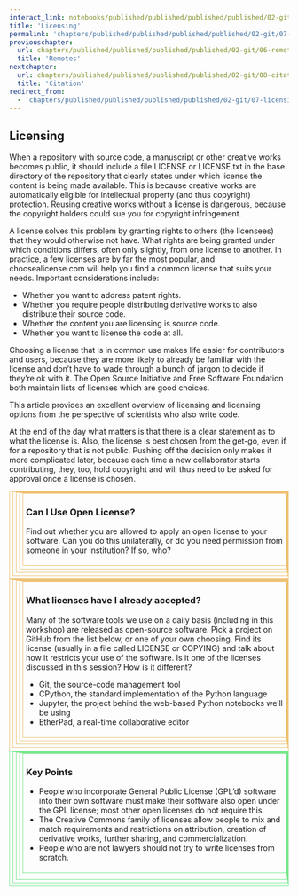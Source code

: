 ```yaml
---
interact_link: notebooks/published/published/published/published/02-git/07-licensing.ipynb
title: 'Licensing'
permalink: 'chapters/published/published/published/published/02-git/07-licensing'
previouschapter:
  url: chapters/published/published/published/published/02-git/06-remotes
  title: 'Remotes'
nextchapter:
  url: chapters/published/published/published/published/02-git/08-citation
  title: 'Citation'
redirect_from:
  - 'chapters/published/published/published/published/02-git/07-licensing'
---
```


## Licensing

When a repository with source code, a manuscript or other creative works becomes public, it should include a file LICENSE or LICENSE.txt in the base directory of the repository that clearly states under which license the content is being made available. This is because creative works are automatically eligible for intellectual property (and thus copyright) protection. Reusing creative works without a license is dangerous, because the copyright holders could sue you for copyright infringement.

A license solves this problem by granting rights to others (the licensees) that they would otherwise not have. What rights are being granted under which conditions differs, often only slightly, from one license to another. In practice, a few licenses are by far the most popular, and choosealicense.com will help you find a common license that suits your needs. Important considerations include:

- Whether you want to address patent rights.
- Whether you require people distributing derivative works to also distribute their source code.
- Whether the content you are licensing is source code.
- Whether you want to license the code at all.

Choosing a license that is in common use makes life easier for contributors and users, because they are more likely to already be familiar with the license and don’t have to wade through a bunch of jargon to decide if they’re ok with it. The Open Source Initiative and Free Software Foundation both maintain lists of licenses which are good choices.

This article provides an excellent overview of licensing and licensing options from the perspective of scientists who also write code.

At the end of the day what matters is that there is a clear statement as to what the license is. Also, the license is best chosen from the get-go, even if for a repository that is not public. Pushing off the decision only makes it more complicated later, because each time a new collaborator starts contributing, they, too, hold copyright and will thus need to be asked for approval once a license is chosen.

<div style='padding-left: 5px; padding-top: 0; padding-bottom: 0; padding-right: 0; border: 1px solid; border-color: #eec275; padding-bottom: 5px;'><div style='padding-left: 5px; padding-top: 0; padding-bottom: 0; padding-right: 0; border: 1px solid; border-color: #eec275; padding-bottom: 5px;'><div style='padding-left: 5px; padding-top: 0; padding-bottom: 0; padding-right: 0; border: 1px solid; border-color: #eec275; padding-bottom: 5px;'><div style='padding-left: 5px; padding-top: 0; padding-bottom: 0; padding-right: 0; border: 1px solid; border-color: #eec275; padding-bottom: 5px;'><div style='padding-left: 5px; padding-top: 0; padding-bottom: 0; padding-right: 0; border: 1px solid; border-color: #eec275; padding-bottom: 5px;'><h3>Can I Use Open License?</h3>
<p>Find out whether you are allowed to apply an open license to your software. Can you do this unilaterally, or do you need permission from someone in your institution? If so, who?</p></div></div></div></div></div>

<div style='padding-left: 5px; padding-top: 0; padding-bottom: 0; padding-right: 0; border: 1px solid; border-color: #eec275; padding-bottom: 5px;'><div style='padding-left: 5px; padding-top: 0; padding-bottom: 0; padding-right: 0; border: 1px solid; border-color: #eec275; padding-bottom: 5px;'><div style='padding-left: 5px; padding-top: 0; padding-bottom: 0; padding-right: 0; border: 1px solid; border-color: #eec275; padding-bottom: 5px;'><div style='padding-left: 5px; padding-top: 0; padding-bottom: 0; padding-right: 0; border: 1px solid; border-color: #eec275; padding-bottom: 5px;'><div style='padding-left: 5px; padding-top: 0; padding-bottom: 0; padding-right: 0; border: 1px solid; border-color: #eec275; padding-bottom: 5px;'><h3>What licenses have I already accepted?</h3>
<p>Many of the software tools we use on a daily basis (including in this workshop) are released as open-source software. Pick a project on GitHub from the list below, or one of your own choosing. Find its license (usually in a file called LICENSE or COPYING) and talk about how it restricts your use of the software. Is it one of the licenses discussed in this session? How is it different?</p>
<ul>
<li>Git, the source-code management tool</li>
<li>CPython, the standard implementation of the Python language</li>
<li>Jupyter, the project behind the web-based Python notebooks we’ll be using</li>
<li>EtherPad, a real-time collaborative editor</li>
</ul></div></div></div></div></div>

<div style='padding-left: 5px; padding-top: 0; padding-bottom: 0; padding-right: 0; border: 1px solid; border-color: #7ae78e; padding-bottom: 5px;'><div style='padding-left: 5px; padding-top: 0; padding-bottom: 0; padding-right: 0; border: 1px solid; border-color: #7ae78e; padding-bottom: 5px;'><div style='padding-left: 5px; padding-top: 0; padding-bottom: 0; padding-right: 0; border: 1px solid; border-color: #7ae78e; padding-bottom: 5px;'><div style='padding-left: 5px; padding-top: 0; padding-bottom: 0; padding-right: 0; border: 1px solid; border-color: #7ae78e; padding-bottom: 5px;'><div style='padding-left: 5px; padding-top: 0; padding-bottom: 0; padding-right: 0; border: 1px solid; border-color: #7ae78e; padding-bottom: 5px;'><h3>Key Points</h3>
<ul>
<li>People who incorporate General Public License (GPL’d) software into their own software must make their software also open under the GPL license; most other open licenses do not require this.</li>
<li>The Creative Commons family of licenses allow people to mix and match requirements and restrictions on attribution, creation of derivative works, further sharing, and commercialization.</li>
<li>People who are not lawyers should not try to write licenses from scratch.</li>
</ul></div></div></div></div></div>
